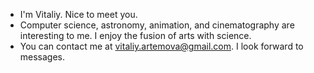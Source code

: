 - I'm Vitaliy. Nice to meet you.
- Computer science, astronomy, animation, and cinematography are interesting to me. I enjoy the fusion of arts with science.
- You can contact me at <vitaliy.artemova@gmail.com>. I look forward to messages.

<!---
VitaliyRuzha/VitaliyRuzha is a ✨ special ✨ repository because its `README.md` (this file) appears on your GitHub profile.
You can click the Preview link to take a look at your changes.
--->
